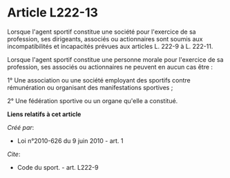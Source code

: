 # Article L222-13

Lorsque l'agent sportif constitue une société pour l'exercice de sa profession, ses dirigeants, associés ou actionnaires sont
soumis aux incompatibilités et incapacités prévues aux articles L. 222-9 à L. 222-11. 

Lorsque l'agent sportif constitue une personne morale pour l'exercice de sa profession, ses associés ou actionnaires ne
peuvent en aucun cas être : 

1° Une association ou une société employant des sportifs contre rémunération ou organisant des manifestations sportives ; 

2° Une fédération sportive ou un organe qu'elle a constitué.

**Liens relatifs à cet article**

_Créé par_:

  - Loi n°2010-626 du 9 juin 2010 - art. 1

_Cite_:

  - Code du sport. - art. L222-9

